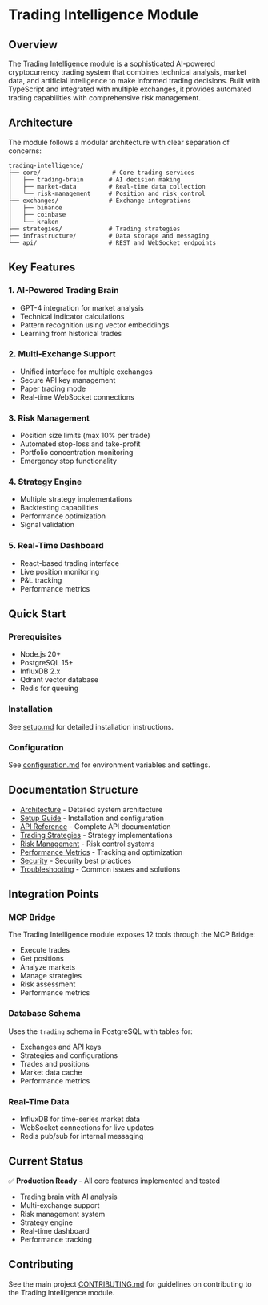 # Trading Intelligence Module

## Overview

The Trading Intelligence module is a sophisticated AI-powered cryptocurrency trading system that combines technical analysis, market data, and artificial intelligence to make informed trading decisions. Built with TypeScript and integrated with multiple exchanges, it provides automated trading capabilities with comprehensive risk management.

## Architecture

The module follows a modular architecture with clear separation of concerns:

```
trading-intelligence/
├── core/                    # Core trading services
│   ├── trading-brain       # AI decision making
│   ├── market-data         # Real-time data collection
│   └── risk-management     # Position and risk control
├── exchanges/              # Exchange integrations
│   ├── binance
│   ├── coinbase
│   └── kraken
├── strategies/             # Trading strategies
├── infrastructure/         # Data storage and messaging
└── api/                    # REST and WebSocket endpoints
```

## Key Features

### 1. AI-Powered Trading Brain
- GPT-4 integration for market analysis
- Technical indicator calculations
- Pattern recognition using vector embeddings
- Learning from historical trades

### 2. Multi-Exchange Support
- Unified interface for multiple exchanges
- Secure API key management
- Paper trading mode
- Real-time WebSocket connections

### 3. Risk Management
- Position size limits (max 10% per trade)
- Automated stop-loss and take-profit
- Portfolio concentration monitoring
- Emergency stop functionality

### 4. Strategy Engine
- Multiple strategy implementations
- Backtesting capabilities
- Performance optimization
- Signal validation

### 5. Real-Time Dashboard
- React-based trading interface
- Live position monitoring
- P&L tracking
- Performance metrics

## Quick Start

### Prerequisites
- Node.js 20+
- PostgreSQL 15+
- InfluxDB 2.x
- Qdrant vector database
- Redis for queuing

### Installation
See [setup.md](./setup.md) for detailed installation instructions.

### Configuration
See [configuration.md](./configuration.md) for environment variables and settings.

## Documentation Structure

- [Architecture](./architecture.md) - Detailed system architecture
- [Setup Guide](./setup.md) - Installation and configuration
- [API Reference](./api-reference.md) - Complete API documentation
- [Trading Strategies](./strategies.md) - Strategy implementations
- [Risk Management](./risk-management.md) - Risk control systems
- [Performance Metrics](./performance-metrics.md) - Tracking and optimization
- [Security](./security.md) - Security best practices
- [Troubleshooting](./troubleshooting.md) - Common issues and solutions

## Integration Points

### MCP Bridge
The Trading Intelligence module exposes 12 tools through the MCP Bridge:
- Execute trades
- Get positions
- Analyze markets
- Manage strategies
- Risk assessment
- Performance metrics

### Database Schema
Uses the `trading` schema in PostgreSQL with tables for:
- Exchanges and API keys
- Strategies and configurations
- Trades and positions
- Market data cache
- Performance metrics

### Real-Time Data
- InfluxDB for time-series market data
- WebSocket connections for live updates
- Redis pub/sub for internal messaging

## Current Status

✅ **Production Ready** - All core features implemented and tested
- Trading brain with AI analysis
- Multi-exchange support
- Risk management system
- Strategy engine
- Real-time dashboard
- Performance tracking

## Contributing

See the main project [CONTRIBUTING.md](../../CONTRIBUTING.md) for guidelines on contributing to the Trading Intelligence module.